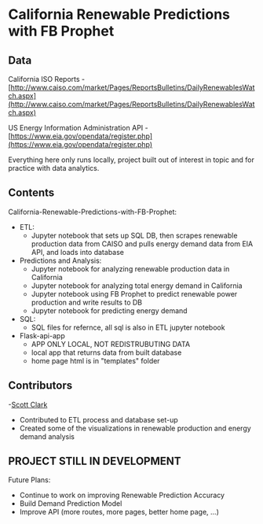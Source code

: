 # California Renewable Predictions with FB Prophet
Data
-
California ISO Reports - [http://www.caiso.com/market/Pages/ReportsBulletins/DailyRenewablesWatch.aspx](http://www.caiso.com/market/Pages/ReportsBulletins/DailyRenewablesWatch.aspx)

US Energy Information Administration API - [https://www.eia.gov/opendata/register.php](https://www.eia.gov/opendata/register.php)

Everything here only runs locally, project built out of interest in topic and for practice with data analytics. 

Contents
-
California-Renewable-Predictions-with-FB-Prophet:
- ETL:
  - Jupyter notebook that sets up SQL DB, then scrapes renewable production data from CAISO and pulls energy demand data from EIA API, and loads into database
- Predictions and Analysis:
  - Jupyter notebook for analyzing renewable production data in California 
  - Jupyter notebook for analyzing total energy demand in California
  - Jupyter notebook using FB Prophet to predict renewable power production and write results to DB
  - Jupyter notebook for predicting energy demand
- SQL:
  - SQL files for refernce, all sql is also in ETL jupyter notebook  
- Flask-api-app
  - APP ONLY LOCAL, NOT REDISTRUBUTING DATA 
  - local app that returns data from built database 
  - home page html is in "templates" folder 


Contributors
-
-[Scott Clark](https://github.com/scottinsactown)
  - Contributed to ETL process and database set-up 
  - Created some of the visualizations in renewable production and energy demand analysis 

PROJECT STILL IN DEVELOPMENT
-
Future Plans:
- Continue to work on improving Renewable Prediction Accuracy
- Build Demand Prediction Model 
- Improve API (more routes, more pages, better home page, ...) 

